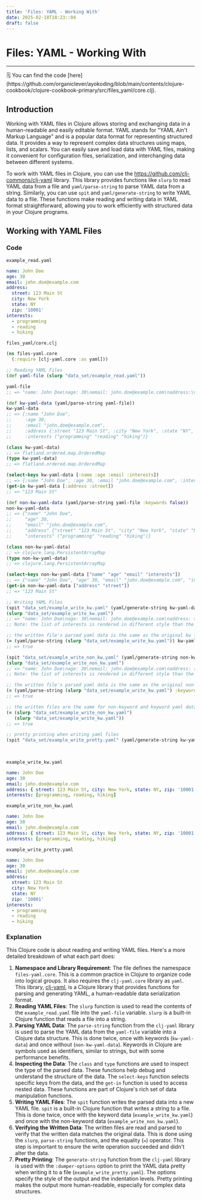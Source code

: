 ```yaml
---
title: 'Files: YAML - Working With'
date: 2025-02-18T18:23::04
draft: false
---
```


# Files: YAML - Working With

---

<aside>
🗒️ You can find the code [here](https://github.com/organiclever/ayokoding/blob/main/contents/clojure-cookbook/clojure-cookbook-primary/src/files_yaml/core.clj).

</aside>

## Introduction

Working with YAML files in Clojure allows storing and exchanging data in a human-readable and easily editable format. YAML stands for "YAML Ain't Markup Language" and is a popular data format for representing structured data. It provides a way to represent complex data structures using maps, lists, and scalars. You can easily save and load data with YAML files, making it convenient for configuration files, serialization, and interchanging data between different systems.

To work with YAML files in Clojure, you can use the https://github.com/clj-commons/clj-yaml library. This library provides functions like `slurp` to read YAML data from a file and `yaml/parse-string` to parse YAML data from a string. Similarly, you can use `spit` and `yaml/generate-string` to write YAML data to a file. These functions make reading and writing data in YAML format straightforward, allowing you to work efficiently with structured data in your Clojure programs.

## Working with YAML Files

### Code

`example_read.yaml`

```yaml
name: John Doe
age: 30
email: john.doe@example.com
address:
  street: 123 Main St
  city: New York
  state: NY
  zip: '10001'
interests:
  - programming
  - reading
  - hiking
```

`files_yaml/core.clj`

```clojure
(ns files-yaml.core
  (:require [clj-yaml.core :as yaml]))

;; Reading YAML Files
(def yaml-file (slurp "data_set/example_read.yaml"))

yaml-file
;; => "name: John Doe\nage: 30\nemail: john.doe@example.com\naddress:\n  street: 123 Main St\n  city: New York\n  state: NY\n  zip: \"10001\"\ninterests:\n  - programming\n  - reading\n  - hiking\n"

(def kw-yaml-data (yaml/parse-string yaml-file))
kw-yaml-data
;; => {:name "John Doe",
;;     :age 30,
;;     :email "john.doe@example.com",
;;     :address {:street "123 Main St", :city "New York", :state "NY", :zip "10001"},
;;     :interests ("programming" "reading" "hiking")}

(class kw-yaml-data)
;; => flatland.ordered.map.OrderedMap
(type kw-yaml-data)
;; => flatland.ordered.map.OrderedMap

(select-keys kw-yaml-data [:name :age :email :interests])
;; => {:name "John Doe", :age 30, :email "john.doe@example.com", :interests ("programming" "reading" "hiking")}
(get-in kw-yaml-data [:address :street])
;; => "123 Main St"

(def non-kw-yaml-data (yaml/parse-string yaml-file :keywords false))
non-kw-yaml-data
;; => {"name" "John Doe",
;;     "age" 30,
;;     "email" "john.doe@example.com",
;;     "address" {"street" "123 Main St", "city" "New York", "state" "NY", "zip" "10001"},
;;     "interests" ("programming" "reading" "hiking")}

(class non-kw-yaml-data)
;; => clojure.lang.PersistentArrayMap
(type non-kw-yaml-data)
;; => clojure.lang.PersistentArrayMap

(select-keys non-kw-yaml-data ["name" "age" "email" "interests"])
;; => {"name" "John Doe", "age" 30, "email" "john.doe@example.com", "interests" ("programming" "reading" "hiking")}
(get-in non-kw-yaml-data ["address" "street"])
;; => "123 Main St"

;; Writing YAML Files
(spit "data_set/example_write_kw.yaml" (yaml/generate-string kw-yaml-data))
(slurp "data_set/example_write_kw.yaml")
;; => "name: John Doe\nage: 30\nemail: john.doe@example.com\naddress: {street: 123 Main St, city: New York, state: NY, zip: '10001'}\ninterests: [programming, reading, hiking]\n"
;; Note: the list of interests is rendered in different style than the original file, but the data is the same

;; the written file's parsed yaml data is the same as the original kw file's parsed yaml data
(= (yaml/parse-string (slurp "data_set/example_write_kw.yaml")) kw-yaml-data)
;; => true

(spit "data_set/example_write_non_kw.yaml" (yaml/generate-string non-kw-yaml-data))
(slurp "data_set/example_write_non_kw.yaml")
;; => "name: John Doe\nage: 30\nemail: john.doe@example.com\naddress: {street: 123 Main St, city: New York, state: NY, zip: '10001'}\ninterests: [programming, reading, hiking]\n"
;; Note: the list of interests is rendered in different style than the original file, but the data is the same

;; the written file's parsed yaml data is the same as the original non-kw file's parsed yaml data
(= (yaml/parse-string (slurp "data_set/example_write_kw.yaml") :keywords false) non-kw-yaml-data)
;; => true

;; the written files are the same for non-keyword and keyword yaml data
(= (slurp "data_set/example_write_non_kw.yaml")
   (slurp "data_set/example_write_kw.yaml"))
;; => true

;; pretty printing when writing yaml files
(spit "data_set/example_write_pretty.yaml" (yaml/generate-string kw-yaml-data :dumper-options {:flow-style :block
                                                                                               :indicator-indent 2
                                                                                               :indent 6}))
```

`example_write_kw.yaml`

```yaml
name: John Doe
age: 30
email: john.doe@example.com
address: { street: 123 Main St, city: New York, state: NY, zip: '10001' }
interests: [programming, reading, hiking]
```

`example_write_non_kw.yaml`

```yaml
name: John Doe
age: 30
email: john.doe@example.com
address: { street: 123 Main St, city: New York, state: NY, zip: '10001' }
interests: [programming, reading, hiking]
```

`example_write_pretty.yaml`

```yaml
name: John Doe
age: 30
email: john.doe@example.com
address:
  street: 123 Main St
  city: New York
  state: NY
  zip: '10001'
interests:
  - programming
  - reading
  - hiking
```

### Explanation

This Clojure code is about reading and writing YAML files. Here's a more detailed breakdown of what each part does:

1. **Namespace and Library Requirement**: The file defines the namespace `files-yaml.core`. This is a common practice in Clojure to organize code into logical groups. It also requires the `clj-yaml.core` library as `yaml`. This library, [clj-yaml](https://github.com/clj-commons/clj-yaml), is a Clojure library that provides functions for parsing and generating YAML, a human-readable data serialization format.
2. **Reading YAML Files**: The `slurp` function is used to read the contents of the `example_read.yaml` file into the `yaml-file` variable. `slurp` is a built-in Clojure function that reads a file into a string.
3. **Parsing YAML Data**: The `parse-string` function from the `clj-yaml` library is used to parse the YAML data from the `yaml-file` variable into a Clojure data structure. This is done twice, once with keywords (`kw-yaml-data`) and once without (`non-kw-yaml-data`). Keywords in Clojure are symbols used as identifiers, similar to strings, but with some performance benefits.
4. **Inspecting the Data**: The `class` and `type` functions are used to inspect the type of the parsed data. These functions help debug and understand the structure of the data. The `select-keys` function selects specific keys from the data, and the `get-in` function is used to access nested data. These functions are part of Clojure's rich set of data manipulation functions.
5. **Writing YAML Files**: The `spit` function writes the parsed data into a new YAML file. `spit` is a built-in Clojure function that writes a string to a file. This is done twice, once with the keyword data (`example_write_kw.yaml`) and once with the non-keyword data (`example_write_non_kw.yaml`).
6. **Verifying the Written Data**: The written files are read and parsed to verify that the written data matches the original data. This is done using the `slurp`, `parse-string` functions, and the equality (`=`) operator. This step is important to ensure the write operation succeeded and didn't alter the data.
7. **Pretty Printing**: The `generate-string` function from the `clj-yaml` library is used with the `:dumper-options` option to print the YAML data pretty when writing it to a file (`example_write_pretty.yaml`). The options specify the style of the output and the indentation levels. Pretty printing makes the output more human-readable, especially for complex data structures.
